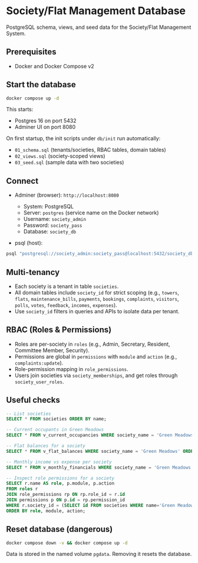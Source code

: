 # Society/Flat Management Database

PostgreSQL schema, views, and seed data for the Society/Flat Management System.

## Prerequisites
- Docker and Docker Compose v2

## Start the database
```bash
docker compose up -d
```

This starts:
- Postgres 16 on port 5432
- Adminer UI on port 8080

On first startup, the init scripts under `db/init` run automatically:
- `01_schema.sql` (tenants/societies, RBAC tables, domain tables)
- `02_views.sql` (society-scoped views)
- `03_seed.sql` (sample data with two societies)

## Connect
- Adminer (browser): `http://localhost:8080`
  - System: PostgreSQL
  - Server: `postgres` (service name on the Docker network)
  - Username: `society_admin`
  - Password: `society_pass`
  - Database: `society_db`

- psql (host):
```bash
psql "postgresql://society_admin:society_pass@localhost:5432/society_db"
```

## Multi-tenancy
- Each society is a tenant in table `societies`.
- All domain tables include `society_id` for strict scoping (e.g., `towers`, `flats`, `maintenance_bills`, `payments`, `bookings`, `complaints`, `visitors`, `polls`, `votes`, `feedback`, `incomes`, `expenses`).
- Use `society_id` filters in queries and APIs to isolate data per tenant.

## RBAC (Roles & Permissions)
- Roles are per-society in `roles` (e.g., Admin, Secretary, Resident, Committee Member, Security).
- Permissions are global in `permissions` with `module` and `action` (e.g., `complaints:update`).
- Role-permission mapping in `role_permissions`.
- Users join societies via `society_memberships`, and get roles through `society_user_roles`.

## Useful checks
```sql
-- List societies
SELECT * FROM societies ORDER BY name;

-- Current occupants in Green Meadows
SELECT * FROM v_current_occupancies WHERE society_name = 'Green Meadows';

-- Flat balances for a society
SELECT * FROM v_flat_balances WHERE society_name = 'Green Meadows' ORDER BY tower_name, flat_number;

-- Monthly income vs expense per society
SELECT * FROM v_monthly_financials WHERE society_name = 'Green Meadows';

-- Inspect role permissions for a society
SELECT r.name AS role, p.module, p.action
FROM roles r
JOIN role_permissions rp ON rp.role_id = r.id
JOIN permissions p ON p.id = rp.permission_id
WHERE r.society_id = (SELECT id FROM societies WHERE name='Green Meadows')
ORDER BY role, module, action;
```

## Reset database (dangerous)
```bash
docker compose down -v && docker compose up -d
```

Data is stored in the named volume `pgdata`. Removing it resets the database.
